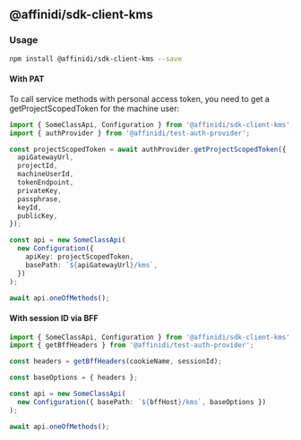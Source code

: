 ## @affinidi/sdk-client-kms

### Usage

```bash
npm install @affinidi/sdk-client-kms --save
```

#### With PAT

To call service methods with personal access token, you need to get a getProjectScopedToken for the machine user:

```ts
import { SomeClassApi, Configuration } from '@affinidi/sdk-client-kms';
import { authProvider } from '@affinidi/test-auth-provider';

const projectScopedToken = await authProvider.getProjectScopedToken({
  apiGatewayUrl,
  projectId,
  machineUserId,
  tokenEndpoint,
  privateKey,
  passphrase,
  keyId,
  publicKey,
});

const api = new SomeClassApi(
  new Configuration({
    apiKey: projectScopedToken,
    basePath: `${apiGatewayUrl}/kms`,
  })
);

await api.oneOfMethods();
```

#### With session ID via BFF

```ts
import { SomeClassApi, Configuration } from '@affinidi/sdk-client-kms';
import { getBffHeaders } from '@affinidi/test-auth-provider';

const headers = getBffHeaders(cookieName, sessionId);

const baseOptions = { headers };

const api = new SomeClassApi(
  new Configuration({ basePath: `${bffHost}/kms`, baseOptions })
);

await api.oneOfMethods();
```
